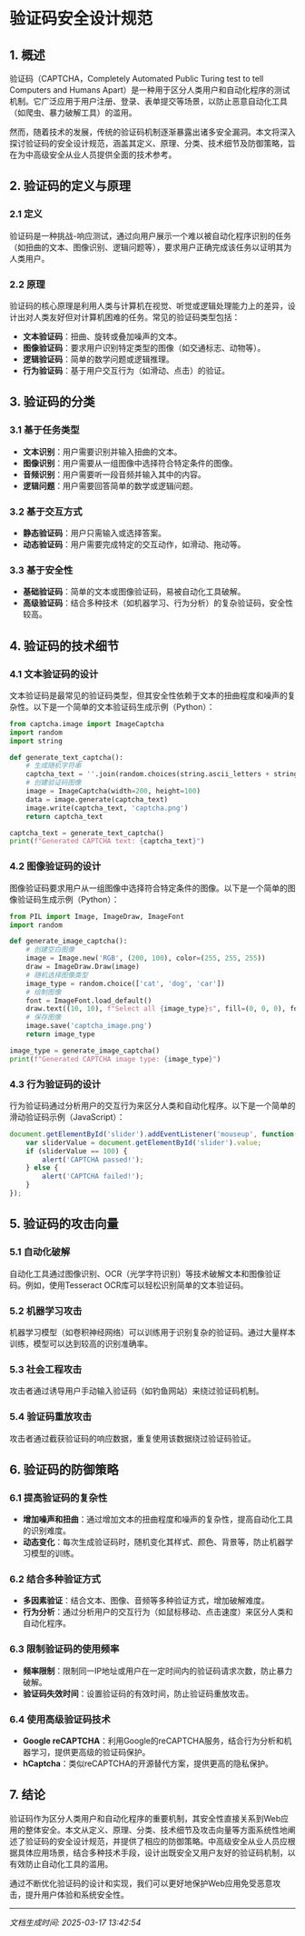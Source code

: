 # 验证码安全设计规范

## 1. 概述

验证码（CAPTCHA，Completely Automated Public Turing test to tell Computers and Humans Apart）是一种用于区分人类用户和自动化程序的测试机制。它广泛应用于用户注册、登录、表单提交等场景，以防止恶意自动化工具（如爬虫、暴力破解工具）的滥用。

然而，随着技术的发展，传统的验证码机制逐渐暴露出诸多安全漏洞。本文将深入探讨验证码的安全设计规范，涵盖其定义、原理、分类、技术细节及防御策略，旨在为中高级安全从业人员提供全面的技术参考。

## 2. 验证码的定义与原理

### 2.1 定义
验证码是一种挑战-响应测试，通过向用户展示一个难以被自动化程序识别的任务（如扭曲的文本、图像识别、逻辑问题等），要求用户正确完成该任务以证明其为人类用户。

### 2.2 原理
验证码的核心原理是利用人类与计算机在视觉、听觉或逻辑处理能力上的差异，设计出对人类友好但对计算机困难的任务。常见的验证码类型包括：
- **文本验证码**：扭曲、旋转或叠加噪声的文本。
- **图像验证码**：要求用户识别特定类型的图像（如交通标志、动物等）。
- **逻辑验证码**：简单的数学问题或逻辑推理。
- **行为验证码**：基于用户交互行为（如滑动、点击）的验证。

## 3. 验证码的分类

### 3.1 基于任务类型
- **文本识别**：用户需要识别并输入扭曲的文本。
- **图像识别**：用户需要从一组图像中选择符合特定条件的图像。
- **音频识别**：用户需要听一段音频并输入其中的内容。
- **逻辑问题**：用户需要回答简单的数学或逻辑问题。

### 3.2 基于交互方式
- **静态验证码**：用户只需输入或选择答案。
- **动态验证码**：用户需要完成特定的交互动作，如滑动、拖动等。

### 3.3 基于安全性
- **基础验证码**：简单的文本或图像验证码，易被自动化工具破解。
- **高级验证码**：结合多种技术（如机器学习、行为分析）的复杂验证码，安全性较高。

## 4. 验证码的技术细节

### 4.1 文本验证码的设计
文本验证码是最常见的验证码类型，但其安全性依赖于文本的扭曲程度和噪声的复杂性。以下是一个简单的文本验证码生成示例（Python）：

```python
from captcha.image import ImageCaptcha
import random
import string

def generate_text_captcha():
    # 生成随机字符串
    captcha_text = ''.join(random.choices(string.ascii_letters + string.digits, k=6))
    # 创建验证码图像
    image = ImageCaptcha(width=200, height=100)
    data = image.generate(captcha_text)
    image.write(captcha_text, 'captcha.png')
    return captcha_text

captcha_text = generate_text_captcha()
print(f"Generated CAPTCHA text: {captcha_text}")
```

### 4.2 图像验证码的设计
图像验证码要求用户从一组图像中选择符合特定条件的图像。以下是一个简单的图像验证码生成示例（Python）：

```python
from PIL import Image, ImageDraw, ImageFont
import random

def generate_image_captcha():
    # 创建空白图像
    image = Image.new('RGB', (200, 100), color=(255, 255, 255))
    draw = ImageDraw.Draw(image)
    # 随机选择图像类型
    image_type = random.choice(['cat', 'dog', 'car'])
    # 绘制图像
    font = ImageFont.load_default()
    draw.text((10, 10), f"Select all {image_type}s", fill=(0, 0, 0), font=font)
    # 保存图像
    image.save('captcha_image.png')
    return image_type

image_type = generate_image_captcha()
print(f"Generated CAPTCHA image type: {image_type}")
```

### 4.3 行为验证码的设计
行为验证码通过分析用户的交互行为来区分人类和自动化程序。以下是一个简单的滑动验证码示例（JavaScript）：

```javascript
document.getElementById('slider').addEventListener('mouseup', function() {
    var sliderValue = document.getElementById('slider').value;
    if (sliderValue == 100) {
        alert('CAPTCHA passed!');
    } else {
        alert('CAPTCHA failed!');
    }
});
```

## 5. 验证码的攻击向量

### 5.1 自动化破解
自动化工具通过图像识别、OCR（光学字符识别）等技术破解文本和图像验证码。例如，使用Tesseract OCR库可以轻松识别简单的文本验证码。

### 5.2 机器学习攻击
机器学习模型（如卷积神经网络）可以训练用于识别复杂的验证码。通过大量样本训练，模型可以达到较高的识别准确率。

### 5.3 社会工程攻击
攻击者通过诱导用户手动输入验证码（如钓鱼网站）来绕过验证码机制。

### 5.4 验证码重放攻击
攻击者通过截获验证码的响应数据，重复使用该数据绕过验证码验证。

## 6. 验证码的防御策略

### 6.1 提高验证码的复杂性
- **增加噪声和扭曲**：通过增加文本的扭曲程度和噪声的复杂性，提高自动化工具的识别难度。
- **动态变化**：每次生成验证码时，随机变化其样式、颜色、背景等，防止机器学习模型的训练。

### 6.2 结合多种验证方式
- **多因素验证**：结合文本、图像、音频等多种验证方式，增加破解难度。
- **行为分析**：通过分析用户的交互行为（如鼠标移动、点击速度）来区分人类和自动化程序。

### 6.3 限制验证码的使用频率
- **频率限制**：限制同一IP地址或用户在一定时间内的验证码请求次数，防止暴力破解。
- **验证码失效时间**：设置验证码的有效时间，防止验证码重放攻击。

### 6.4 使用高级验证码技术
- **Google reCAPTCHA**：利用Google的reCAPTCHA服务，结合行为分析和机器学习，提供更高级的验证码保护。
- **hCaptcha**：类似reCAPTCHA的开源替代方案，提供更高的隐私保护。

## 7. 结论

验证码作为区分人类用户和自动化程序的重要机制，其安全性直接关系到Web应用的整体安全。本文从定义、原理、分类、技术细节及攻击向量等方面系统性地阐述了验证码的安全设计规范，并提供了相应的防御策略。中高级安全从业人员应根据具体应用场景，结合多种技术手段，设计出既安全又用户友好的验证码机制，以有效防止自动化工具的滥用。

通过不断优化验证码的设计和实现，我们可以更好地保护Web应用免受恶意攻击，提升用户体验和系统安全性。

---

*文档生成时间: 2025-03-17 13:42:54*
